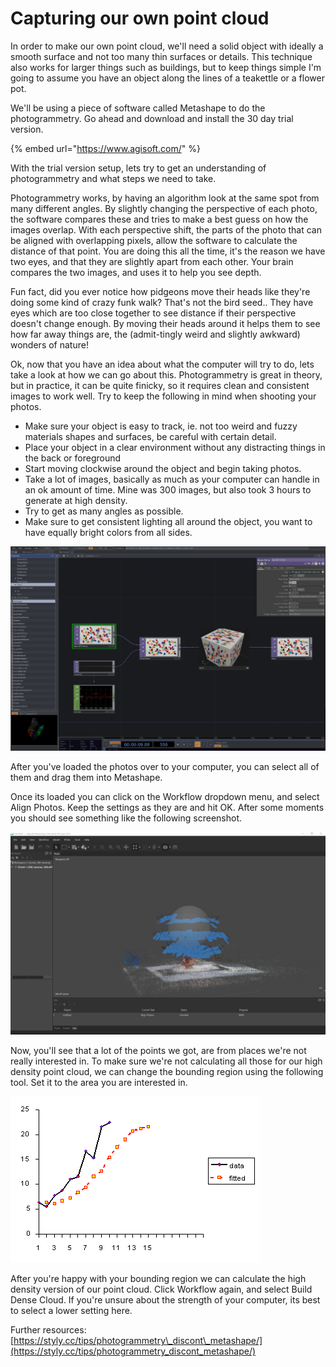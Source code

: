 # Capturing our own point cloud

In order to make our own point cloud, we'll need a solid object with ideally a smooth surface and not too many thin surfaces or details. This technique also works for larger things such as buildings, but to keep things simple I'm going to assume you have an object along the lines of a teakettle or a flower pot. 

We'll be using a piece of software called Metashape to do the photogrammetry. Go ahead and download and install the 30 day trial version.

{% embed url="https://www.agisoft.com/" %}

With the trial version setup, lets try to get an understanding of photogrammetry and what steps we need to take.

Photogrammetry works, by having an algorithm look at the same spot from many different angles. By slightly changing the perspective of each photo, the software compares these and tries to make a best guess on how the images overlap. With each perspective shift, the parts of the photo that can be aligned with overlapping pixels, allow the software to calculate the distance of that point. You are doing this all the time, it's the reason we have two eyes, and that they are slightly apart from each other. Your brain compares the two images, and uses it to help you see depth.

Fun fact, did you ever notice how pidgeons move their heads like they're doing some kind of crazy funk walk? That's not the bird seed.. They have eyes which are too close together to see distance if their perspective doesn't change enough. By moving their heads around it helps them to see how far away things are, the \(admit-tingly weird and slightly awkward\) wonders of nature!

Ok, now that you have an idea about what the computer will try to do, lets take a look at how we can go about this. Photogrammetry is great in theory, but in practice, it can be quite finicky, so it requires clean and consistent images to work well. Try to keep the following in mind when shooting your photos.

* Make sure your object is easy to track, ie. not too weird and fuzzy materials shapes and surfaces, be careful with certain detail.
* Place your object in a clear environment without any distracting things in the back or foreground
* Start moving clockwise around the object and begin taking photos.
* Take a lot of images, basically as much as your computer can handle in an ok amount of time. Mine was 300 images, but also took 3 hours to generate at high density.
* Try to get as many angles as possible.
* Make sure to get consistent lighting all around the object, you want to have equally bright colors from all sides.

![Over 300 images of my test squirrel](../../../.gitbook/assets/image%20%2814%29.png)

After you've loaded the photos over to your computer, you can select all of them and drag them into Metashape.

Once its loaded you can click on the Workflow dropdown menu, and select Align Photos. Keep the settings as they are and hit OK. After some moments you should see something like the following screenshot.

![test squirrel visualized in points. The blue parts are where the software guesses the photos were taken](../../../.gitbook/assets/annotation-2020-04-07-162332.png)

Now, you'll see that a lot of the points we got, are from places we're not really interested in. To make sure we're not calculating all those for our high density point cloud, we can change the bounding region using the following tool. Set it to the area you are interested in. 

![](../../../.gitbook/assets/image%20%2812%29.png)

After you're happy with your bounding region we can calculate the high density version of our point cloud. Click Workflow again, and select Build Dense Cloud. If you're unsure about the strength of your computer, its best to select a lower setting here.

Further resources: [https://styly.cc/tips/photogrammetry\_discont\_metashape/](https://styly.cc/tips/photogrammetry_discont_metashape/)

